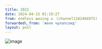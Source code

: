 ```yaml
---
title: 2022
date: 2024-04-15 01:19:27
from: endless шизing ⍼ (channel1162404975)
forwarded\_from: 'женя чупапсоид'
layout: post
---
```


![image](photos/photo_309@15-04-2024_01-19-27.jpg)


